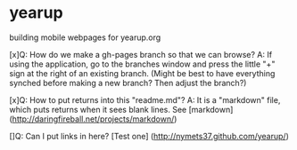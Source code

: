yearup
======

building mobile webpages for yearup.org

[x]Q: How do we make a gh-pages branch so that we can browse? A: If using the application, 
go to the branches window and press the little "+" sign at the right of an existing branch. 
(Might be best to have everything synched before making a new branch? Then adjust the branch?)

[x]Q: How to put returns into this "readme.md"? A: It is a "markdown" file, which puts returns
when it sees blank lines. See [markdown] (http://daringfireball.net/projects/markdown/) 

[]Q: Can I put links in here? [Test one] (http://nymets37.github.com/yearup/)

